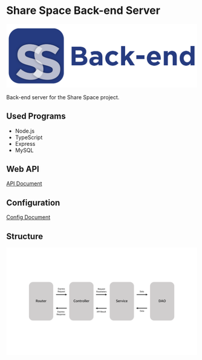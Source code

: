 # Share Space Back-end Server

![logo](./doc/logo.png)

Back-end server for the Share Space project.

## Used Programs

* Node.js
* TypeScript
* Express
* MySQL

## Web API

[API Document](doc/API.md)

## Configuration

[Config Document](doc/Config.md)

## Structure

![structure](./doc/structure.png)

